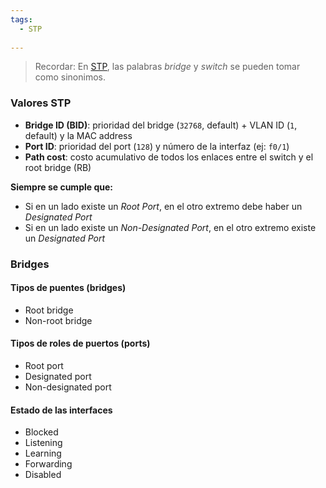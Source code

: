 ```yaml
---
tags:
  - STP
  
---
```


> Recordar: En [STP](STP.md), las palabras _bridge_ y _switch_ se pueden tomar como sinonimos.


### Valores STP
- **Bridge ID (BID)**: prioridad del bridge (`32768`, default) + VLAN ID (`1`, default) y la MAC address
- **Port ID**: prioridad del port (`128`) y número de la interfaz (ej: `f0/1`)
- **Path cost**: costo acumulativo de todos los enlaces entre el switch y el root bridge (RB)

**Siempre se cumple que:**
- Si en un lado existe un _Root Port_, en el otro extremo debe haber un _Designated Port_
- Si en un lado existe un _Non-Designated Port_, en el otro extremo existe un _Designated Port_
### Bridges 
#### Tipos de puentes (bridges)
- Root bridge
- Non-root bridge

#### Tipos de roles de puertos (ports)
- Root port
- Designated port
- Non-designated port 

#### Estado de las interfaces
- Blocked
- Listening
- Learning
- Forwarding
- Disabled


